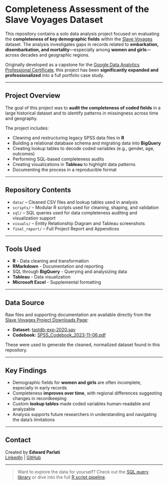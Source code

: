# Completeness Assessment of the Slave Voyages Dataset

This repository contains a solo data analysis project focused on evaluating the **completeness of key demographic fields** within the [Slave Voyages](https://www.slavevoyages.org/) dataset. The analysis investigates gaps in records related to **embarkation, disembarkation, and mortality**—especially among **women and girls**—across decades and geographic regions.

Originally developed as a capstone for the [Google Data Analytics Professional Certificate](https://www.coursera.org/professional-certificates/google-data-analytics), this project has been **significantly expanded and professionalized** into a full portfolio case study.

---

## Project Overview

The goal of this project was to **audit the completeness of coded fields** in a large historical dataset and to identify patterns in missingness across time and geography. 

The project includes:

- Cleaning and restructuring legacy SPSS data files in **R**
- Building a relational database schema and migrating data into **BigQuery**
- Creating lookup tables to decode coded variables (e.g., gender, age, outcomes)
- Performing SQL-based completeness audits
- Creating visualizations in **Tableau** to highlight data patterns
- Documenting the process in a reproducible format

---

## Repository Contents

- `data/` – Cleaned CSV files and lookup tables used in analysis
- `scripts/` – Modular R scripts used for cleaning, shaping, and validation
- `sql/` – SQL queries used for data completeness auditing and visualization support
- `visuals/` – Entity Relationship Diagram and Tableau screenshots
- `final_report/` – Full Project Report and Appendices

---

## Tools Used

- **R** - Data cleaning and transformation
- **RMarkdown** - Documentation and reporting 
- SQL through **BigQuery** - Querying and analysizing data  
- **Tableau** - Data visualization 
- **Microsoft Excel** - Supplemental formatting  

---

## Data Source

Raw files and supporting documentation are available directly from the [Slave Voyages Project Downloads Page](https://www.slavevoyages.org/voyage/downloads):

- **Dataset:** [tastdb-exp-2020.sav](https://www.slavevoyages.org/documents/download/tastdb-exp-2020.sav)  
- **Codebook:** [SPSS_Codebook_2023-11-06.pdf](https://www.slavevoyages.org/documents/download/SPSS_Codebook_2023-11-06.pdf)

These were used to generate the cleaned, normalized dataset found in this repository.

---

## Key Findings

- Demographic fields for **women and girls** are often incomplete, especially in early records
- Completeness **improves over time**, with regional differences suggesting changes in recordkeeping
- Custom **lookup tables** made coded variables human-readable and analyzable
- Analysis supports future researchers in understanding and navigating the data’s limitations
  
---

## Contact

Created by **Edward Parlati**  
[LinkedIn](https://www.linkedin.com/in/edwardparlati) | [GitHub](https://github.com/edwardparlati)

---

> Want to explore the data for yourself? Check out the [SQL query library](./sql/README.md) or dive into the full [R script pipeline](./scripts/).
